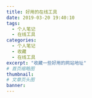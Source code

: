 ```yaml
---
title: 好用的在线工具
date: 2019-03-20 19:40:10
tags:
  - 个人笔记
  - 在线工具
categories:
  - 个人笔记
  - 收藏
  - 在线工具
excerpt: "收藏一些好用的网站地址"
# 首页缩略图
thumbnail:
# 文章页头图
banner:
---
```

